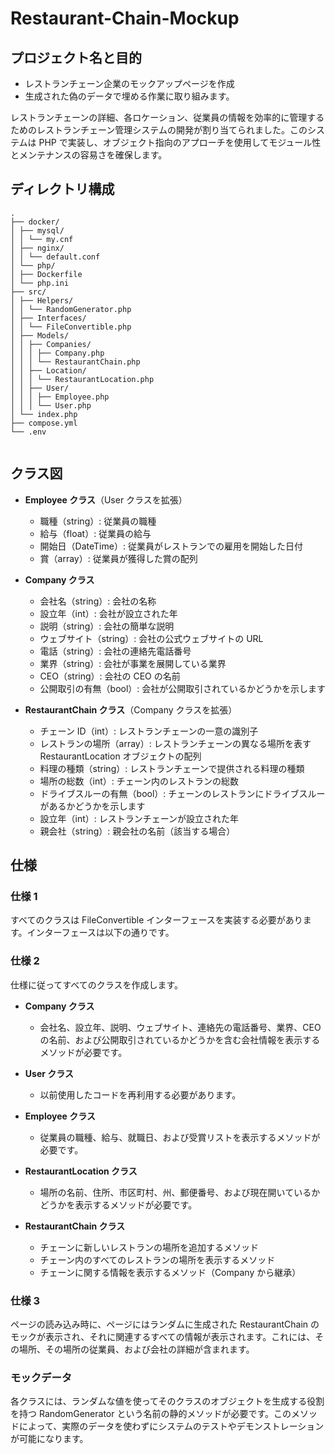 # Restaurant-Chain-Mockup

## プロジェクト名と目的

- レストランチェーン企業のモックアップページを作成
- 生成された偽のデータで埋める作業に取り組みます。

レストランチェーンの詳細、各ロケーション、従業員の情報を効率的に管理するためのレストランチェーン管理システムの開発が割り当てられました。このシステムは PHP で実装し、オブジェクト指向のアプローチを使用してモジュール性とメンテナンスの容易さを確保します。

## ディレクトリ構成

```
.
├── docker/
│ ├── mysql/
│ │ └── my.cnf
│ ├── nginx/
│ │ └── default.conf
│ └── php/
│ ├── Dockerfile
│ └── php.ini
├── src/
│ ├── Helpers/
│ │ └── RandomGenerator.php
│ ├── Interfaces/
│ │ └── FileConvertible.php
│ ├── Models/
│ │ ├── Companies/
│ │ │ ├── Company.php
│ │ │ └── RestaurantChain.php
│ │ ├── Location/
│ │ │ └── RestaurantLocation.php
│ │ ├── User/
│ │ │ ├── Employee.php
│ │ │ └── User.php
│ └── index.php
├── compose.yml
└── .env


```

## クラス図

- **Employee クラス**（User クラスを拡張）

  - 職種（string）: 従業員の職種
  - 給与（float）: 従業員の給与
  - 開始日（DateTime）: 従業員がレストランでの雇用を開始した日付
  - 賞（array）: 従業員が獲得した賞の配列

- **Company クラス**

  - 会社名（string）: 会社の名称
  - 設立年（int）: 会社が設立された年
  - 説明（string）: 会社の簡単な説明
  - ウェブサイト（string）: 会社の公式ウェブサイトの URL
  - 電話（string）: 会社の連絡先電話番号
  - 業界（string）: 会社が事業を展開している業界
  - CEO（string）: 会社の CEO の名前
  - 公開取引の有無（bool）: 会社が公開取引されているかどうかを示します

- **RestaurantChain クラス**（Company クラスを拡張）
  - チェーン ID（int）: レストランチェーンの一意の識別子
  - レストランの場所（array）: レストランチェーンの異なる場所を表す RestaurantLocation オブジェクトの配列
  - 料理の種類（string）: レストランチェーンで提供される料理の種類
  - 場所の総数（int）: チェーン内のレストランの総数
  - ドライブスルーの有無（bool）: チェーンのレストランにドライブスルーがあるかどうかを示します
  - 設立年（int）: レストランチェーンが設立された年
  - 親会社（string）: 親会社の名前（該当する場合）

## 仕様

### 仕様 1

すべてのクラスは FileConvertible インターフェースを実装する必要があります。インターフェースは以下の通りです。

### 仕様 2

仕様に従ってすべてのクラスを作成します。

- **Company クラス**

  - 会社名、設立年、説明、ウェブサイト、連絡先の電話番号、業界、CEO の名前、および公開取引されているかどうかを含む会社情報を表示するメソッドが必要です。

- **User クラス**

  - 以前使用したコードを再利用する必要があります。

- **Employee クラス**

  - 従業員の職種、給与、就職日、および受賞リストを表示するメソッドが必要です。

- **RestaurantLocation クラス**

  - 場所の名前、住所、市区町村、州、郵便番号、および現在開いているかどうかを表示するメソッドが必要です。

- **RestaurantChain クラス**
  - チェーンに新しいレストランの場所を追加するメソッド
  - チェーン内のすべてのレストランの場所を表示するメソッド
  - チェーンに関する情報を表示するメソッド（Company から継承）

### 仕様 3

ページの読み込み時に、ページにはランダムに生成された RestaurantChain のモックが表示され、それに関連するすべての情報が表示されます。これには、その場所、その場所の従業員、および会社の詳細が含まれます。

### モックデータ

各クラスには、ランダムな値を使ってそのクラスのオブジェクトを生成する役割を持つ RandomGenerator という名前の静的メソッドが必要です。このメソッドによって、実際のデータを使わずにシステムのテストやデモンストレーションが可能になります。
